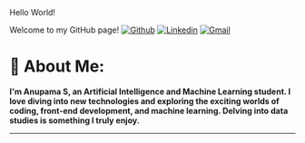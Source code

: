 <div>
Hello World!

Welcome to my GitHub page!
[![Github](https://img.shields.io/badge/-Github-000?style=flat&logo=Github&logoColor=white)](https://github.com/AnuS2003/)
[![Linkedin](https://img.shields.io/badge/-LinkedIn-blue?style=flat&logo=Linkedin&logoColor=white)](www.linkedin.com/in/anupamashettigar)
[![Gmail](https://img.shields.io/badge/-Gmail-c14438?style=flat&logo=Gmail&logoColor=white)](mailto:anupamacks589@gmail.com)


# 💫 About Me:
**I'm Anupama S, an Artificial Intelligence and Machine Learning student. I love diving into new technologies and exploring the exciting worlds of coding, front-end development, and machine learning. Delving into data studies is something I truly enjoy.**
<hr />
  
</div>

